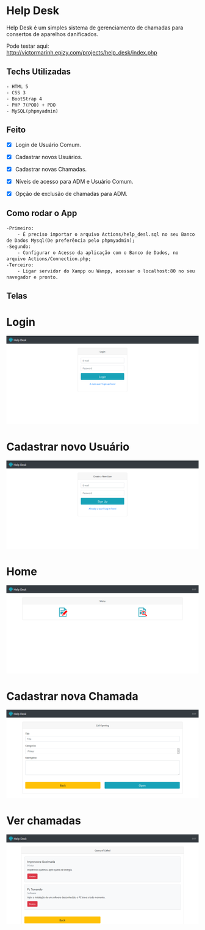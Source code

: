 # Help Desk #

Help Desk é um simples sistema de gerenciamento de chamadas para consertos de aparelhos danificados.

Pode testar aqui: http://victormarinh.epizy.com/projects/help_desk/index.php

## Techs Utilizadas ##
	- HTML 5
	- CSS 3
	- BootStrap 4
    - PHP 7(POO) + PDO
	- MySQL(phpmyadmin)

## Feito ##

- [X] Login de Usuário Comum.
- [X] Cadastrar novos Usuários.
- [X] Cadastrar novas Chamadas.
- [X] Níveis de acesso para ADM e Usuário Comum.
- [X] Opção de exclusão de chamadas para ADM.


## Como rodar o App ##

	-Primeiro:
		- É preciso importar o arquivo Actions/help_desl.sql no seu Banco de Dados Mysql(De preferência pelo phpmyadmin);
	-Segundo:
		- Configurar o Acesso da aplicação com o Banco de Dados, no arquivo Actions/Connection.php;
	-Terceiro:
		- Ligar servidor do Xampp ou Wampp, acessar o localhost:80 no seu navegador e pronto.

## Telas ##

# Login #
![Screenshot](./Assets/screens/login.png)
# Cadastrar novo Usuário #
![Screenshot](./Assets/screens/create-user.png)
# Home #
![Screenshot](./Assets/screens/home.png)
# Cadastrar nova Chamada #
![Screenshot](./Assets/screens/open-call.png)
# Ver chamadas #
![Screenshot](./Assets/screens/calls.png)